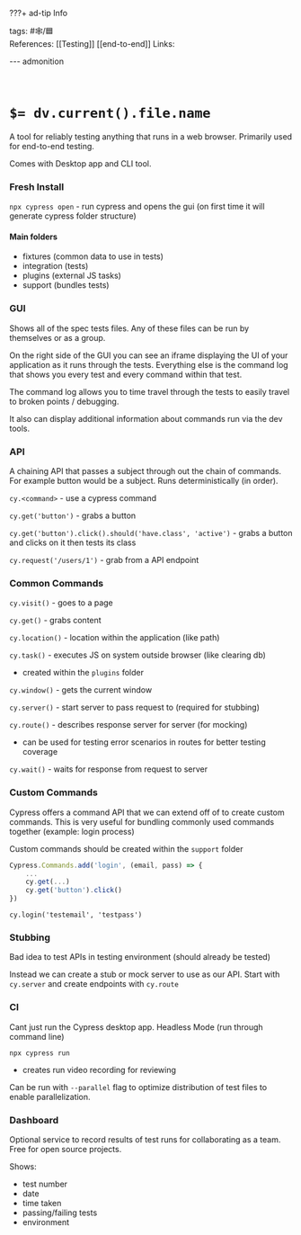 ???+ ad-tip Info

tags: #🕸️/🟦    
References: [[Testing]] [[end-to-end]] 
Links: 

--- admonition


<br>

# `$= dv.current().file.name`

A tool for reliably testing anything that runs in a web browser. Primarily used for end-to-end testing.

Comes with Desktop app and CLI tool.

### Fresh Install

`npx cypress open` - run cypress and opens the gui (on first time it will generate cypress folder structure)

#### Main folders
- fixtures (common data to use in tests)
- integration (tests)
- plugins (external JS tasks)
- support (bundles tests)

### GUI

Shows all of the spec tests files. Any of these files can be run by themselves or as a group. 

On the right side of the GUI you can see an iframe displaying the UI of your application as it runs through the tests. Everything else is the command log that shows you every test and every command within that test.

The command log allows you to time travel through the tests to easily travel to broken points / debugging. 

It also can display additional information about commands run via the dev tools.

### API

A chaining API that passes a subject through out the chain of commands. For example button would be a subject. Runs deterministically (in order).

`cy.<command>` - use a cypress command

`cy.get('button')` - grabs a button

`cy.get('button').click().should('have.class', 'active')` - grabs a button and clicks on it then tests its class

`cy.request('/users/1')` - grab from a API endpoint

### Common Commands

`cy.visit()` - goes to a page

`cy.get()` - grabs content

`cy.location()` - location within the application (like path)

`cy.task()` - executes JS on system outside browser (like clearing db)
- created within the `plugins` folder
	
`cy.window()` - gets the current window

`cy.server()` - start server to pass request to (required for stubbing)

`cy.route()` - describes response server for server (for mocking)
- can be used for testing error scenarios in routes for better testing coverage

`cy.wait()` - waits for response from request to server

### Custom Commands

Cypress offers a command API that we can extend off of to create custom commands. This is very useful for bundling commonly used commands together (example: login process)

Custom commands should be created within the `support` folder

```js
Cypress.Commands.add('login', (email, pass) => {
	...
	cy.get(...)	
	cy.get('button').click()
})
```

`cy.login('testemail', 'testpass')`

### Stubbing

Bad idea to test APIs in testing environment (should already be tested)

Instead we can create a stub or mock server to use as our API. Start with `cy.server` and create endpoints with `cy.route`

### CI

Cant just run the Cypress desktop app.
Headless Mode (run through command line)

`npx cypress run`
 - creates run video recording for reviewing

Can be run with `--parallel` flag to optimize distribution of test files to enable parallelization. 

### Dashboard

Optional service to record results of test runs for collaborating as a team. Free for open source projects.

Shows:
- test number
- date
- time taken
- passing/failing tests
- environment
